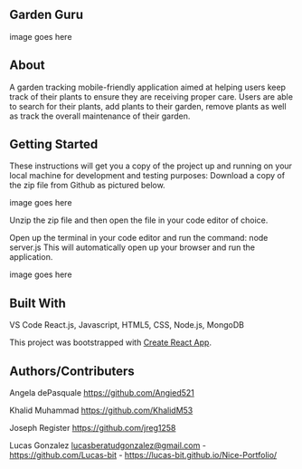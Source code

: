 ## Garden Guru
image goes here


## About 
A garden tracking mobile-friendly application aimed at helping users keep track of their plants to ensure they are receiving proper care. Users are able to search for their plants, add plants to their garden, remove plants as well as track the overall maintenance of their garden.  

## Getting Started
These instructions will get you a copy of the project up and running on your local machine for development and testing purposes: Download a copy of the zip file from Github as pictured below.

image goes here

Unzip the zip file and then open the file in your code editor of choice.

Open up the terminal in your code editor and run the command: node server.js 
This will automatically open up your browser and run the application.

image goes here

## Built With 

VS Code
React.js, Javascript, HTML5, CSS, Node.js, MongoDB

This project was bootstrapped with [Create React App](https://github.com/facebook/create-react-app).


## Authors/Contributers

Angela dePasquale https://github.com/Angied521

Khalid Muhammad https://github.com/KhalidM53

Joseph Register https://github.com/jreg1258

Lucas Gonzalez lucasberatudgonzalez@gmail.com - https://github.com/Lucas-bit - https://lucas-bit.github.io/Nice-Portfolio/



